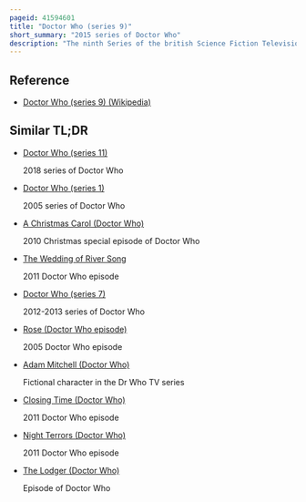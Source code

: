 ```yaml
---
pageid: 41594601
title: "Doctor Who (series 9)"
short_summary: "2015 series of Doctor Who"
description: "The ninth Series of the british Science Fiction Television Programme Doctor Who premiered on 19 September 2015 with 'the Magician's Apprentice' and concluded on 5 December 2015 with 'Hell Bent'. The Series was developed by executive Producer and Writer steven moffat along with executive Producer Brian Minchin. Nikki Wilson, Peter Bennett, and Derek Ritchie served as Producers. The series is the ninth to air following the programme's revival in 2005, and is the thirty-fifth season overall."
---
```


## Reference

- [Doctor Who (series 9) (Wikipedia)](https://en.wikipedia.org/?curid=41594601)

## Similar TL;DR

- [Doctor Who (series 11)](/tldr/en/doctor-who-series-11)

  2018 series of Doctor Who

- [Doctor Who (series 1)](/tldr/en/doctor-who-series-1)

  2005 series of Doctor Who

- [A Christmas Carol (Doctor Who)](/tldr/en/a-christmas-carol-doctor-who)

  2010 Christmas special episode of Doctor Who

- [The Wedding of River Song](/tldr/en/the-wedding-of-river-song)

  2011 Doctor Who episode

- [Doctor Who (series 7)](/tldr/en/doctor-who-series-7)

  2012-2013 series of Doctor Who

- [Rose (Doctor Who episode)](/tldr/en/rose-doctor-who-episode)

  2005 Doctor Who episode

- [Adam Mitchell (Doctor Who)](/tldr/en/adam-mitchell-doctor-who)

  Fictional character in the Dr Who TV series

- [Closing Time (Doctor Who)](/tldr/en/closing-time-doctor-who)

  2011 Doctor Who episode

- [Night Terrors (Doctor Who)](/tldr/en/night-terrors-doctor-who)

  2011 Doctor Who episode

- [The Lodger (Doctor Who)](/tldr/en/the-lodger-doctor-who)

  Episode of Doctor Who
